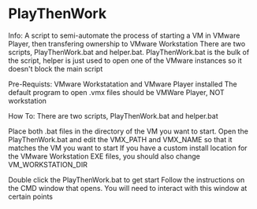# PlayThenWork
Info:
A script to semi-automate the process of starting a VM in VMware Player, then transfering ownership to  VMware Workstation
There are two scripts, PlayThenWork.bat and helper.bat. PlayThenWork.bat is the bulk of the script, helper is just used to open one of the VMware instances so it doesn't block the main script

Pre-Requists:
VMware Workstatation and VMware Player installed
The default program to open .vmx files should be VMWare Player, NOT workstation

How To:
There are two scripts, PlayThenWork.bat and helper.bat

Place both .bat files in the directory of the VM you want to start.
Open the PlayThenWork.bat and edit the VMX_PATH and VMX_NAME so that it matches the VM you want to start
If you have a custom install location for the VMware Workstation EXE files, you should also change VM_WORKSTATION_DIR

Double click the PlayThenWork.bat to get start
Follow the instructions on the CMD window that opens. You will need to interact with this window at certain points
